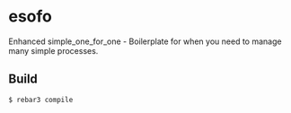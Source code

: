 esofo
=====

Enhanced simple_one_for_one - Boilerplate for when you need to manage many simple processes.

Build
-----

    $ rebar3 compile
